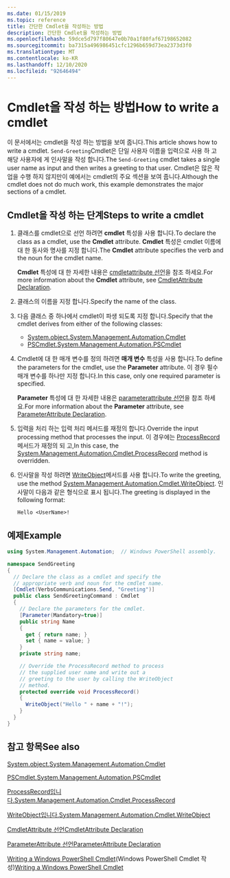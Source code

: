 ```yaml
---
ms.date: 01/15/2019
ms.topic: reference
title: 간단한 Cmdlet을 작성하는 방법
description: 간단한 Cmdlet을 작성하는 방법
ms.openlocfilehash: 59dce5d797f80647e0b70a1f80faf67198652082
ms.sourcegitcommit: ba7315a496986451cfc1296b659d73ea2373d3f0
ms.translationtype: MT
ms.contentlocale: ko-KR
ms.lasthandoff: 12/10/2020
ms.locfileid: "92646494"
---
```

# <a name="how-to-write-a-cmdlet"></a><span data-ttu-id="42b07-103">Cmdlet을 작성 하는 방법</span><span class="sxs-lookup"><span data-stu-id="42b07-103">How to write a cmdlet</span></span>

<span data-ttu-id="42b07-104">이 문서에서는 cmdlet을 작성 하는 방법을 보여 줍니다.</span><span class="sxs-lookup"><span data-stu-id="42b07-104">This article shows how to write a cmdlet.</span></span> <span data-ttu-id="42b07-105">`Send-Greeting`Cmdlet은 단일 사용자 이름을 입력으로 사용 하 고 해당 사용자에 게 인사말을 작성 합니다.</span><span class="sxs-lookup"><span data-stu-id="42b07-105">The `Send-Greeting` cmdlet takes a single user name as input and then writes a greeting to that user.</span></span> <span data-ttu-id="42b07-106">Cmdlet은 많은 작업을 수행 하지 않지만이 예에서는 cmdlet의 주요 섹션을 보여 줍니다.</span><span class="sxs-lookup"><span data-stu-id="42b07-106">Although the cmdlet does not do much work, this example demonstrates the major sections of a cmdlet.</span></span>

## <a name="steps-to-write-a-cmdlet"></a><span data-ttu-id="42b07-107">Cmdlet을 작성 하는 단계</span><span class="sxs-lookup"><span data-stu-id="42b07-107">Steps to write a cmdlet</span></span>

1. <span data-ttu-id="42b07-108">클래스를 cmdlet으로 선언 하려면 **cmdlet** 특성을 사용 합니다.</span><span class="sxs-lookup"><span data-stu-id="42b07-108">To declare the class as a cmdlet, use the **Cmdlet** attribute.</span></span> <span data-ttu-id="42b07-109">**Cmdlet** 특성은 cmdlet 이름에 대 한 동사와 명사를 지정 합니다.</span><span class="sxs-lookup"><span data-stu-id="42b07-109">The **Cmdlet** attribute specifies the verb and the noun for the cmdlet name.</span></span>

   <span data-ttu-id="42b07-110">**Cmdlet** 특성에 대 한 자세한 내용은 [cmdletattribute 선언](cmdlet-attribute-declaration.md)을 참조 하세요.</span><span class="sxs-lookup"><span data-stu-id="42b07-110">For more information about the **Cmdlet** attribute, see [CmdletAttribute Declaration](cmdlet-attribute-declaration.md).</span></span>

2. <span data-ttu-id="42b07-111">클래스의 이름을 지정 합니다.</span><span class="sxs-lookup"><span data-stu-id="42b07-111">Specify the name of the class.</span></span>

3. <span data-ttu-id="42b07-112">다음 클래스 중 하나에서 cmdlet이 파생 되도록 지정 합니다.</span><span class="sxs-lookup"><span data-stu-id="42b07-112">Specify that the cmdlet derives from either of the following classes:</span></span>

   * [<span data-ttu-id="42b07-113">System.object.</span><span class="sxs-lookup"><span data-stu-id="42b07-113">System.Management.Automation.Cmdlet</span></span>](/dotnet/api/System.Management.Automation.Cmdlet)
   * [<span data-ttu-id="42b07-114">PSCmdlet.</span><span class="sxs-lookup"><span data-stu-id="42b07-114">System.Management.Automation.PSCmdlet</span></span>](/dotnet/api/System.Management.Automation.PSCmdlet)

4. <span data-ttu-id="42b07-115">Cmdlet에 대 한 매개 변수를 정의 하려면 **매개 변수** 특성을 사용 합니다.</span><span class="sxs-lookup"><span data-stu-id="42b07-115">To define the parameters for the cmdlet, use the **Parameter** attribute.</span></span> <span data-ttu-id="42b07-116">이 경우 필수 매개 변수를 하나만 지정 합니다.</span><span class="sxs-lookup"><span data-stu-id="42b07-116">In this case, only one required parameter is specified.</span></span>

   <span data-ttu-id="42b07-117">**Parameter** 특성에 대 한 자세한 내용은 [parameterattribute 선언](parameter-attribute-declaration.md)을 참조 하세요.</span><span class="sxs-lookup"><span data-stu-id="42b07-117">For more information about the **Parameter** attribute, see [ParameterAttribute Declaration](parameter-attribute-declaration.md).</span></span>

5. <span data-ttu-id="42b07-118">입력을 처리 하는 입력 처리 메서드를 재정의 합니다.</span><span class="sxs-lookup"><span data-stu-id="42b07-118">Override the input processing method that processes the input.</span></span> <span data-ttu-id="42b07-119">이 경우에는 [ProcessRecord](/dotnet/api/System.Management.Automation.Cmdlet.ProcessRecord) 메서드가 재정의 되 고,</span><span class="sxs-lookup"><span data-stu-id="42b07-119">In this case, the [System.Management.Automation.Cmdlet.ProcessRecord](/dotnet/api/System.Management.Automation.Cmdlet.ProcessRecord) method is overridden.</span></span>

6. <span data-ttu-id="42b07-120">인사말을 작성 하려면 [WriteObject](/dotnet/api/System.Management.Automation.Cmdlet.WriteObject)메서드를 사용 합니다.</span><span class="sxs-lookup"><span data-stu-id="42b07-120">To write the greeting, use the method [System.Management.Automation.Cmdlet.WriteObject](/dotnet/api/System.Management.Automation.Cmdlet.WriteObject).</span></span>
   <span data-ttu-id="42b07-121">인사말이 다음과 같은 형식으로 표시 됩니다.</span><span class="sxs-lookup"><span data-stu-id="42b07-121">The greeting is displayed in the following format:</span></span>

   ```Output
   Hello <UserName>!
   ```

## <a name="example"></a><span data-ttu-id="42b07-122">예제</span><span class="sxs-lookup"><span data-stu-id="42b07-122">Example</span></span>

```csharp
using System.Management.Automation;  // Windows PowerShell assembly.

namespace SendGreeting
{
  // Declare the class as a cmdlet and specify the
  // appropriate verb and noun for the cmdlet name.
  [Cmdlet(VerbsCommunications.Send, "Greeting")]
  public class SendGreetingCommand : Cmdlet
  {
    // Declare the parameters for the cmdlet.
    [Parameter(Mandatory=true)]
    public string Name
    {
      get { return name; }
      set { name = value; }
    }
    private string name;

    // Override the ProcessRecord method to process
    // the supplied user name and write out a
    // greeting to the user by calling the WriteObject
    // method.
    protected override void ProcessRecord()
    {
      WriteObject("Hello " + name + "!");
    }
  }
}
```

## <a name="see-also"></a><span data-ttu-id="42b07-123">참고 항목</span><span class="sxs-lookup"><span data-stu-id="42b07-123">See also</span></span>

[<span data-ttu-id="42b07-124">System.object.</span><span class="sxs-lookup"><span data-stu-id="42b07-124">System.Management.Automation.Cmdlet</span></span>](/dotnet/api/System.Management.Automation.Cmdlet)

[<span data-ttu-id="42b07-125">PSCmdlet.</span><span class="sxs-lookup"><span data-stu-id="42b07-125">System.Management.Automation.PSCmdlet</span></span>](/dotnet/api/System.Management.Automation.PSCmdlet)

[<span data-ttu-id="42b07-126">ProcessRecord입니다.</span><span class="sxs-lookup"><span data-stu-id="42b07-126">System.Management.Automation.Cmdlet.ProcessRecord</span></span>](/dotnet/api/System.Management.Automation.Cmdlet.ProcessRecord)

[<span data-ttu-id="42b07-127">WriteObject입니다.</span><span class="sxs-lookup"><span data-stu-id="42b07-127">System.Management.Automation.Cmdlet.WriteObject</span></span>](/dotnet/api/System.Management.Automation.Cmdlet.WriteObject)

[<span data-ttu-id="42b07-128">CmdletAttribute 선언</span><span class="sxs-lookup"><span data-stu-id="42b07-128">CmdletAttribute Declaration</span></span>](cmdlet-attribute-declaration.md)

[<span data-ttu-id="42b07-129">ParameterAttribute 선언</span><span class="sxs-lookup"><span data-stu-id="42b07-129">ParameterAttribute Declaration</span></span>](parameter-attribute-declaration.md)

<span data-ttu-id="42b07-130">[Writing a Windows PowerShell Cmdlet](writing-a-windows-powershell-cmdlet.md)(Windows PowerShell Cmdlet 작성)</span><span class="sxs-lookup"><span data-stu-id="42b07-130">[Writing a Windows PowerShell Cmdlet](writing-a-windows-powershell-cmdlet.md)</span></span>
